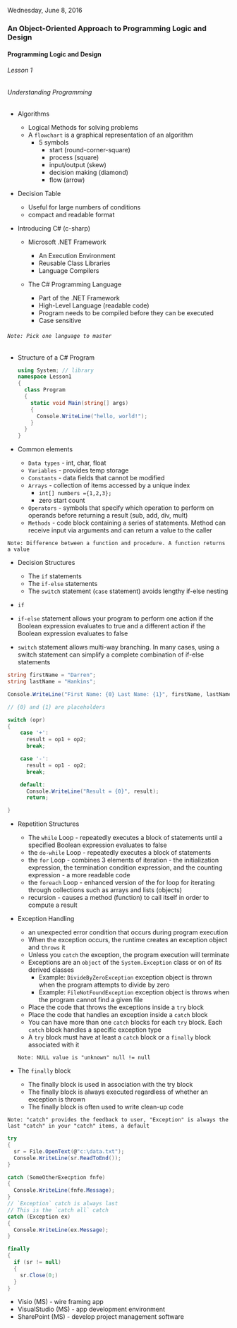Wednesday, June 8, 2016
### An Object-Oriented Approach to Programming Logic and Design
#### Programming Logic and Design
###### Lesson 1
###### Understanding Programming

* Algorithms
  * Logical Methods for solving problems
  * A `flowchart` is a graphical representation of an algorithm
    * 5 symbols
        * start (round-corner-square)
        * process (square)
        * input/output (skew)
        * decision making (diamond)
        * flow (arrow)


* Decision Table
  * Useful for large numbers of conditions
  * compact and readable format


* Introducing C# (c-sharp)
  * Microsoft .NET Framework
    * An Execution Environment
    * Reusable Class Libraries
    * Language Compilers


  * The C# Programming Language
    * Part of the .NET Framework
    * High-Level Language (readable code)
    * Program needs to be compiled before they can be executed
    * Case sensitive

###### `Note: Pick one language to master`


  * Structure of a C# Program
    ```csharp
    using System; // library
    namespace Lesson1
    {
      class Program
      {
        static void Main(string[] args)
        {
          Console.WriteLine("hello, world!");
        }
      }
    }

    ```


  * Common elements
    * `Data types` - int, char, float
    * `Variables` - provides temp storage
    * `Constants` - data fields that cannot be modified
    * `Arrays` - collection of items accessed by a unique index
      * `int[] numbers ={1,2,3};`
      * zero start count
    * `Operators` - symbols that specify which operation to perform on operands before returning a result (sub, add, div, mult)
    * `Methods` - code block containing a series of statements. Method can receive input via arguments and can return a value to the caller

`Note: Difference between a function and procedure. A function returns a value`


  * Decision Structures
    * The `if` statements
    * The `if-else` statements
    * The `switch` statement (`case` statement) avoids lengthy if-else nesting

  * `if`
  * `if-else` statement allows your program to perform one action if the Boolean expression evaluates to true and a different action if the Boolean expression evaluates to false
  * `switch` statement allows multi-way branching. In many cases, using a switch statement can simplify a complete combination of if-else statements

  ```csharp
  string firstName = "Darren";
  string lastName = "Hankins";

  Console.WriteLine("First Name: {0} Last Name: {1}", firstName, lastName);

  // {0} and {1} are placeholders

  ```
  ```csharp
  switch (opr)
  {
      case '+':
        result = op1 + op2;
        break;

      case '-':
        result = op1 - op2;
        break;

      default:
        Console.WriteLine("Result = {0}", result);
        return;

  }
  ```

* Repetition Structures
  * The `while` Loop - repeatedly executes a block of statements until a specified Boolean expression evaluates to false
  * the `do-while` Loop - repeatedly executes a block of statements
  * the `for` Loop - combines 3 elements of iteration - the initialization expression, the termination condition expression, and the counting expression - a more readable code
  * the `foreach` Loop - enhanced version of the for loop for iterating through collections such as arrays and lists (objects)
  * recursion - causes a method (function) to call itself in order to compute a result


* Exception Handling
  * an unexpected error condition that occurs during program execution
  * When the exception occurs, the runtime creates an exception object and `throws` it
  * Unless you `catch` the exception, the program execution will terminate
  * Exceptions are an `object` of the `System.Exception` class or on of its derived classes
    * Example: `DivideByZeroException` exception object is thrown when the program attempts to divide by zero
    * Example: `FileNotFoundException` exception object is throws when the program cannot find a given file
  * Place the code that throws the exceptions inside a `try` block
  * Place the code that handles an exception inside a `catch` block
  * You can have more than one `catch` blocks for each `try` block. Each `catch` block handles a specific exception type
  * A `try` block must have at least a `catch` block or a `finally` block associated with it


  `Note: NULL value is "unknown" null != null`


* The `finally` block
  * The finally block is used in association with the try block
  * The finally block is always executed regardless of whether an exception is thrown
  * The finally block is often used to write clean-up code


`Note: "catch" provides the feedback to user, "Exception" is always the last "catch" in your "catch" items, a default`


```csharp
try
{
  sr = File.OpenText(@"c:\data.txt");
  Console.WriteLine(sr.ReadToEnd());
}

catch (SomeOtherExecption fnfe)
{
  Console.WriteLine(fnfe.Message);
}
// `Exception` catch is always last
// This is the `catch all` catch
catch (Exception ex)
{
  Console.WriteLine(ex.Message);
}

finally
{
  if (sr != null)
  {
    sr.Close(0;)
  }
}

```

* Visio (MS) - wire framing app
* VisualStudio (MS) - app development environment
* SharePoint (MS) - develop project management software
